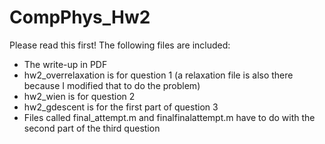 # CompPhys_Hw2
Please read this first!
The following files are included: 
- The write-up in PDF
- hw2_overrelaxation is for question 1 (a relaxation file is also there because I modified that to do the problem)
- hw2_wien is for question 2
- hw2_gdescent is for the first part of question 3
- Files called final_attempt.m and finalfinalattempt.m have to do with the second part of the third question
